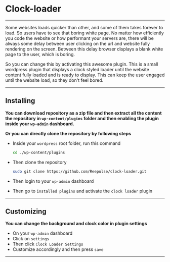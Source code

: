 # Clock-loader

---

Some websites loads quicker than other, and some of them takes forever to load. So users have to see that boring white page. No matter how efficiently you code the website or how performant your servers are, there will be always some delay between user clicking on the url and website fully rendering on the screen. Between this delay browser displays a blank white page to the user, which is boring.

So you can change this by activating this awesome plugin. This is a small wordpress plugin that displays a clock styled loader until the website content fully loaded and is ready to display. This can keep the user engaged until the website load, so they don't feel bored.

---

## Installing

**You can download repository as a zip file and then extract all the content the repository in `wp-content/plugins` folder and then enabling the plugin inside your `wp-admin` dashboard.**

**Or you can directly clone the repository by following steps**

- Inside your `wordpress` root folder, run this command

  ```bash
  cd ./wp-content/plugins
  ```

- Then clone the repository

  ```bash
  sudo git clone https://github.com/Reepulse/clock-loader.git
  ```

- Then login to your `wp-admin` dashboard

- Then go to `installed plugins` and activate the `clock loader` plugin

---

## Customizing

**You can change the background and clock color in plugin settings**

- On your `wp-admin` dashboard
- Click on `settings`
- Then click `Clock Loader Settings`
- Customize accordingly and then press `save`

---

